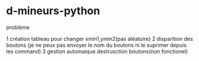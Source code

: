 # d-mineurs-python


problème 

1 création tableau pour changer xmin1,ymin2(pas aléatoire)
2 disparition des boutons (je ne peux pas envoyer le nom du boutons ni le suprimer depuis les command)
3 gestion automaique destrusction boutons(non fonctionel)

